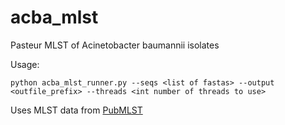 # acba_mlst
Pasteur MLST of Acinetobacter baumannii isolates

Usage: 

	python acba_mlst_runner.py --seqs <list of fastas> --output <outfile_prefix> --threads <int number of threads to use>

Uses MLST data from [PubMLST](https://pubmlst.org/bigsdb?db=pubmlst_abaumannii_pasteur_seqdef)


